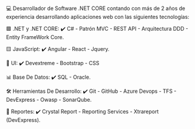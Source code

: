💻 Desarrollador de Software .NET CORE contando con más de 2 años de experiencia desarrollando aplicaciones web con las siguientes tecnologías: 

🟪 .NET y .NET CORE:
✔️ C# - Patrón MVC - REST API - Arquitectura DDD - Entity FrameWork Core.

🟨 JavaScript:
✔️ Angular - React - Jquery.

🌈  UI:
✔️ Devextreme - Bootstrap - CSS 

📊 Base De Datos: 
✔️ SQL - Oracle.

🛠 Herramientas De Desarrollo:
✔️ Git - GitHub - Azure Devops - TFS - DevExpress - Owasp - SonarQube.

📜 Reportes:
✔️ Crystal Report - Reporting Services - Xtrareport (DevExpress).
